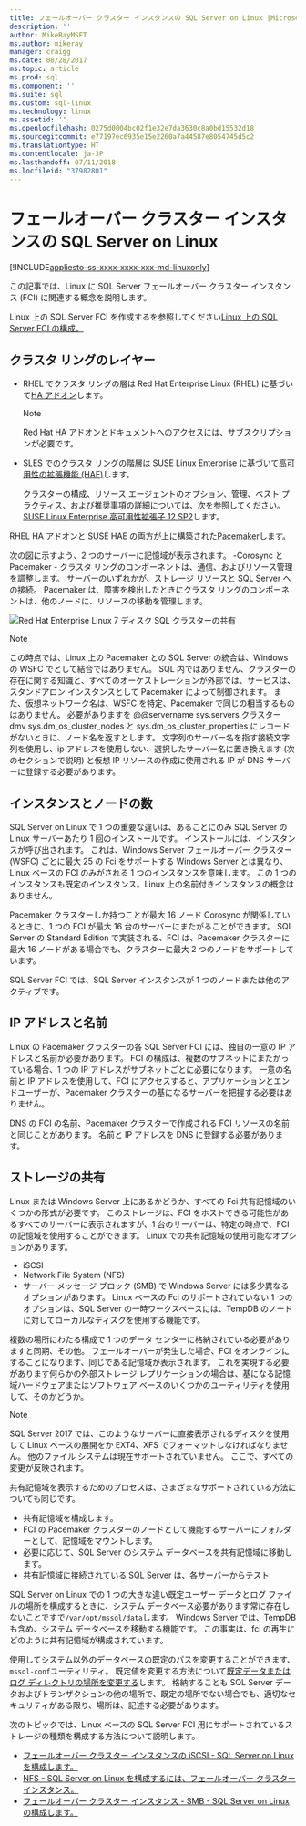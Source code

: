 ```yaml
---
title: フェールオーバー クラスター インスタンスの SQL Server on Linux |Microsoft Docs
description: ''
author: MikeRayMSFT
ms.author: mikeray
manager: craigg
ms.date: 08/28/2017
ms.topic: article
ms.prod: sql
ms.component: ''
ms.suite: sql
ms.custom: sql-linux
ms.technology: linux
ms.assetid: ''
ms.openlocfilehash: 0275d0004bc02f1e32e7da3630c8a0bd15532d18
ms.sourcegitcommit: e77197ec6935e15e2260a7a44587e8054745d5c2
ms.translationtype: HT
ms.contentlocale: ja-JP
ms.lasthandoff: 07/11/2018
ms.locfileid: "37982801"
---
```

# <a name="failover-cluster-instances---sql-server-on-linux"></a>フェールオーバー クラスター インスタンスの SQL Server on Linux

[!INCLUDE[appliesto-ss-xxxx-xxxx-xxx-md-linuxonly](../includes/appliesto-ss-xxxx-xxxx-xxx-md-linuxonly.md)]

この記事では、Linux に SQL Server フェールオーバー クラスター インスタンス (FCI) に関連する概念を説明します。 

Linux 上の SQL Server FCI を作成するを参照してください[Linux 上の SQL Server FCI の構成。](sql-server-linux-shared-disk-cluster-configure.md)

## <a name="the-clustering-layer"></a>クラスタ リングのレイヤー

* RHEL でクラスタ リングの層は Red Hat Enterprise Linux (RHEL) に基づいて[HA アドオン](https://access.redhat.com/documentation/en-US/Red_Hat_Enterprise_Linux/6/pdf/High_Availability_Add-On_Overview/Red_Hat_Enterprise_Linux-6-High_Availability_Add-On_Overview-en-US.pdf)します。 

    > [!NOTE] 
    > Red Hat HA アドオンとドキュメントへのアクセスには、サブスクリプションが必要です。 

* SLES でのクラスタ リングの階層は SUSE Linux Enterprise に基づいて[高可用性の拡張機能 (HAE)](https://www.suse.com/products/highavailability)します。

    クラスターの構成、リソース エージェントのオプション、管理、ベスト プラクティス、および推奨事項の詳細については、次を参照してください。 [SUSE Linux Enterprise 高可用性拡張子 12 SP2](https://www.suse.com/documentation/sle-ha-12/index.html)します。

RHEL HA アドオンと SUSE HAE の両方が上に構築された[Pacemaker](http://clusterlabs.org/)します。

次の図に示すよう、2 つのサーバーに記憶域が表示されます。 -Corosync と Pacemaker - クラスタ リングのコンポーネントは、通信、およびリソース管理を調整します。 サーバーのいずれかが、ストレージ リソースと SQL Server への接続。 Pacemaker は、障害を検出したときにクラスタ リングのコンポーネントは、他のノードに、リソースの移動を管理します。  

![Red Hat Enterprise Linux 7 ディスク SQL クラスターの共有](./media/sql-server-linux-shared-disk-cluster-red-hat-7-configure/LinuxCluster.png) 


> [!NOTE]
> この時点では、Linux 上の Pacemaker との SQL Server の統合は、Windows の WSFC でとして結合ではありません。 SQL 内ではありません、クラスターの存在に関する知識と、すべてのオーケストレーションが外部では、サービスは、スタンドアロン インスタンスとして Pacemaker によって制御されます。 また、仮想ネットワーク名は、WSFC を特定、Pacemaker で同じの相当するものはありません。 必要がありますを @@servername sys.servers クラスター dmv sys.dm_os_cluster_nodes と sys.dm_os_cluster_properties にレコードがないときに、ノード名を返すとします。 文字列のサーバー名を指す接続文字列を使用し、ip アドレスを使用しない、選択したサーバー名に置き換えます (次のセクションで説明) と仮想 IP リソースの作成に使用される IP が DNS サーバーに登録する必要があります。

## <a name="number-of-instances-and-nodes"></a>インスタンスとノードの数

SQL Server on Linux で 1 つの重要な違いは、あることにのみ SQL Server の Linux サーバーあたり 1 回のインストールです。 インストールには、インスタンスが呼び出されます。 これは、Windows Server フェールオーバー クラスター (WSFC) ごとに最大 25 の Fci をサポートする Windows Server とは異なり、Linux ベースの FCI のみがされる 1 つのインスタンスを意味します。 この 1 つのインスタンスも既定のインスタンス。Linux 上の名前付きインスタンスの概念はありません。 

Pacemaker クラスターしか持つことが最大 16 ノード Corosync が関係しているときに、1 つの FCI が最大 16 台のサーバーにまたがることができます。 SQL Server の Standard Edition で実装される、FCI は、Pacemaker クラスターに最大 16 ノードがある場合でも、クラスターに最大 2 つのノードをサポートしています。

SQL Server FCI では、SQL Server インスタンスが 1 つのノードまたは他のアクティブです。

## <a name="ip-address-and-name"></a>IP アドレスと名前
Linux の Pacemaker クラスターの各 SQL Server FCI には、独自の一意の IP アドレスと名前が必要があります。 FCI の構成は、複数のサブネットにまたがっている場合、1 つの IP アドレスがサブネットごとに必要になります。 一意の名前と IP アドレスを使用して、FCI にアクセスすると、アプリケーションとエンドユーザーが、Pacemaker クラスターの基になるサーバーを把握する必要はありません。

DNS の FCI の名前、Pacemaker クラスターで作成される FCI リソースの名前と同じことがあります。
名前と IP アドレスを DNS に登録する必要があります。

## <a name="shared-storage"></a>ストレージの共有
Linux または Windows Server 上にあるかどうか、すべての Fci 共有記憶域のいくつかの形式が必要です。 このストレージは、FCI をホストできる可能性があるすべてのサーバーに表示されますが、1 台のサーバーは、特定の時点で、FCI の記憶域を使用することができます。 Linux での共有記憶域の使用可能なオプションがあります。

- iSCSI
- Network File System (NFS)
- サーバー メッセージ ブロック (SMB) で Windows Server には多少異なるオプションがあります。 Linux ベースの Fci のサポートされていない 1 つのオプションは、SQL Server の一時ワークスペースには、TempDB のノードに対してローカルなディスクを使用する機能です。

複数の場所にわたる構成で 1 つのデータ センターに格納されている必要がありますと同期、その他。 フェールオーバーが発生した場合、FCI をオンラインにすることになります、同じである記憶域が表示されます。 これを実現する必要があります何らかの外部ストレージ レプリケーションの場合は、基になる記憶域ハードウェアまたはソフトウェア ベースのいくつかのユーティリティを使用して、そのかどうか。 

>[!NOTE]
>SQL Server 2017 では、このようなサーバーに直接表示されるディスクを使用して Linux ベースの展開をか EXT4、XFS でフォーマットしなければなりません。 他のファイル システムは現在サポートされていません。 ここで、すべての変更が反映されます。

共有記憶域を表示するためのプロセスは、さまざまなサポートされている方法についても同じです。

- 共有記憶域を構成します。
- FCI の Pacemaker クラスターのノードとして機能するサーバーにフォルダーとして、記憶域をマウントします。
- 必要に応じて、SQL Server のシステム データベースを共有記憶域に移動します。
- 共有記憶域に接続されている SQL Server は、各サーバーからテスト

SQL Server on Linux での 1 つの大きな違い既定ユーザー データとログ ファイルの場所を構成するときに、システム データベース必要があります常に存在しないことですで`/var/opt/mssql/data`します。 Windows Server では、TempDB も含め、システム データベースを移動する機能です。 この事実は、fci の再生にどのように共有記憶域が構成されています。

使用してシステム以外のデータベースの既定のパスを変更することができます、`mssql-conf`ユーティリティ。 既定値を変更する方法について[既定データまたはログ ディレクトリの場所を変更する](sql-server-linux-configure-mssql-conf.md#datadir)します。 格納することも SQL Server データおよびトランザクションの他の場所で、既定の場所でない場合でも、適切なセキュリティがある限り、場所は、記述する必要があります。

次のトピックでは、Linux ベースの SQL Server FCI 用にサポートされているストレージの種類を構成する方法について説明します。

- [フェールオーバー クラスター インスタンスの iSCSI - SQL Server on Linux を構成します。](sql-server-linux-shared-disk-cluster-configure-iscsi.md)
- [NFS - SQL Server on Linux を構成するには、フェールオーバー クラスター インスタンス。](sql-server-linux-shared-disk-cluster-configure-nfs.md)
- [フェールオーバー クラスター インスタンス - SMB - SQL Server on Linux の構成します。](sql-server-linux-shared-disk-cluster-configure-smb.md)
